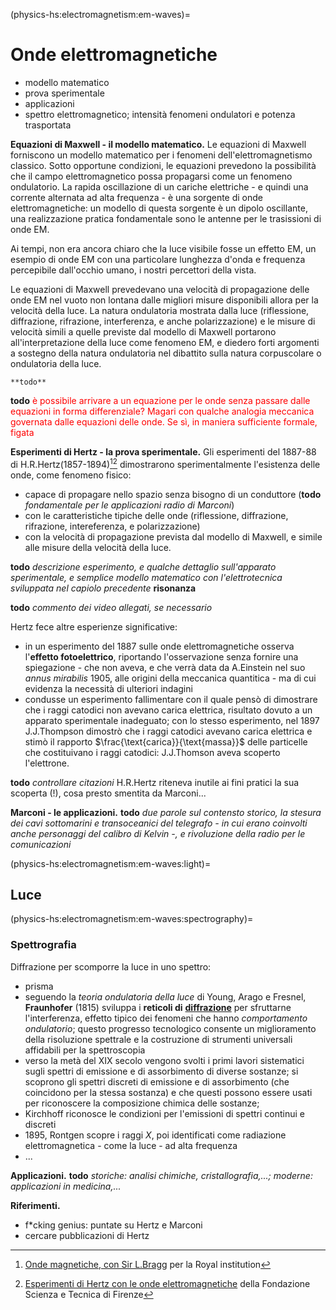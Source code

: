 (physics-hs:electromagnetism:em-waves)=
# Onde elettromagnetiche

- modello matematico
- prova sperimentale
- applicazioni
- spettro elettromagnetico; intensità fenomeni ondulatori e potenza trasportata

**Equazioni di Maxwell - il modello matematico.** Le equazioni di Maxwell forniscono un modello matematico per i fenomeni dell'elettromagnetismo classico. Sotto opportune condizioni, le equazioni prevedono la possibilità che il campo elettromagnetico possa propagarsi come un fenomeno ondulatorio. La rapida oscillazione di un cariche elettriche - e quindi una corrente alternata ad alta frequenza - è una sorgente di onde elettromagnetiche: un modello di questa sorgente è un dipolo oscillante, una realizzazione pratica fondamentale sono le antenne per le trasissioni di onde EM.

Ai tempi, non era ancora chiaro che la luce visibile fosse un effetto EM, un esempio di onde EM con una particolare lunghezza d'onda e frequenza percepibile dall'occhio umano, i nostri percettori della vista.

Le equazioni di Maxwell prevedevano una velocità di propagazione delle onde EM nel vuoto non lontana dalle migliori misure disponibili allora per la velocità della luce. La natura ondulatoria mostrata dalla luce (riflessione, diffrazione, rifrazione, interferenza, e anche polarizzazione) e le misure di velocità simili a quelle previste dal modello di Maxwell portarono all'interpretazione della luce come fenomeno EM, e diedero forti argomenti a sostegno della natura ondulatoria nel dibattito sulla natura corpuscolare o ondulatoria della luce.

```{dropdown} Misure della velocità della luce
**todo**
```

**todo** <span style="color:red">è possibile arrivare a un equazione per le onde senza passare dalle equazioni in forma differenziale? Magari con qualche analogia meccanica governata dalle equazioni delle onde. Se sì, in maniera sufficiente formale, figata</span>

**Esperimenti di Hertz - la prova sperimentale.** Gli esperimenti del 1887-88 di H.R.Hertz(1857-1894)[^emwave-bragg][^emwave-fst] dimostrarono sperimentalmente l'esistenza delle onde, come fenomeno fisico:
- capace di propagare nello spazio senza bisogno di un conduttore (**todo** *fondamentale per le applicazioni radio di Marconi*)
- con le caratteristiche tipiche delle onde (riflessione, diffrazione, rifrazione, intereferenza, e polarizzazione)
- con la velocità di propagazione prevista dal modello di Maxwell, e simile alle misure della velocità della luce.

**todo** *descrizione esperimento, e qualche dettaglio sull'apparato sperimentale, e semplice modello matematico con l'elettrotecnica sviluppata nel capiolo precedente* **risonanza**

**todo** *commento dei video allegati, se necessario*

Hertz fece altre esperienze significative:
- in un esperimento del 1887 sulle onde elettromagnetiche osserva l'**effetto fotoelettrico**, riportando l'osservazione senza fornire una spiegazione - che non aveva, e che verrà data da A.Einstein nel suo *annus mirabilis* 1905, alle origini della meccanica quantitica - ma di cui evidenza la necessità di ulteriori indagini
- condusse un esperimento fallimentare con il quale pensò di dimostrare che i raggi catodici non avevano carica elettrica, risultato dovuto a un apparato sperimentale inadeguato; con lo stesso esperimento, nel 1897 J.J.Thompson dimostrò che i raggi catodici avevano carica elettrica e stimò il rapporto $\frac{\text{carica}}{\text{massa}}$ delle particelle che costituivano i raggi catodici: J.J.Thomson aveva scoperto l'elettrone.
 
**todo** *controllare citazioni* H.R.Hertz riteneva inutile ai fini pratici la sua scoperta (!), cosa presto smentita da Marconi...

**Marconi - le applicazioni.** **todo** *due parole sul contensto storico, la stesura dei cavi sottomarini e transoceanici del telegrafo - in cui erano coinvolti anche personaggi del calibro di Kelvin -, e rivoluzione della radio per le comunicazioni*


(physics-hs:electromagnetism:em-waves:light)=
## Luce

(physics-hs:electromagnetism:em-waves:spectrography)=
### Spettrografia
Diffrazione per scomporre la luce in uno spettro:
- prisma
- seguendo la *teoria ondulatoria della luce* di Young, Arago e Fresnel, **Fraunhofer** (1815) sviluppa i **reticoli di** [**diffrazione**](physics-hs:waves:effects:diffraction) per sfruttarne l'interferenza, effetto tipico dei fenomeni che hanno *comportamento ondulatorio*; questo progresso tecnologico consente un miglioramento della risoluzione spettrale e la costruzione di strumenti universali affidabili per la spettroscopia
- verso la metà del XIX secolo vengono svolti i primi lavori sistematici sugli spettri di emissione e di assorbimento di diverse sostanze; si scoprono gli spettri discreti di emissione e di assorbimento (che coincidono per la stessa sostanza) e che questi possono essere usati per riconoscere la composizione chimica delle sostanze;
- Kirchhoff riconosce le condizioni per l'emissioni di spettri continui e discreti
- 1895, Rontgen scopre i raggi $X$, poi identificati come radiazione elettromagnetica - come la luce - ad alta frequenza
- ...

**Applicazioni.** **todo** *storiche: analisi chimiche, cristallografia,...; moderne: applicazioni in medicina,...*

**Riferimenti.**
[^emwave-bragg]: [Onde magnetiche, con Sir L.Bragg](https://www.youtube.com/watch?v=Vwjcn4Vl2iw) per la Royal institution
[^emwave-fst]: [Esperimenti di Hertz con le onde elettromagnetiche](https://www.youtube.com/watch?v=xNTHbiKmwNQ) della Fondazione Scienza e Tecnica di Firenze
- f*cking genius: puntate su Hertz e Marconi
- cercare pubblicazioni di Hertz
